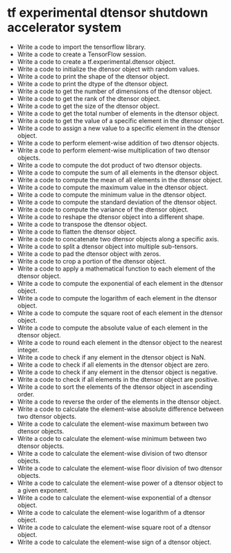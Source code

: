# tf experimental dtensor shutdown accelerator system

- Write a code to import the tensorflow library.
- Write a code to create a TensorFlow session.
- Write a code to create a tf.experimental.dtensor object.
- Write a code to initialize the dtensor object with random values.
- Write a code to print the shape of the dtensor object.
- Write a code to print the dtype of the dtensor object.
- Write a code to get the number of dimensions of the dtensor object.
- Write a code to get the rank of the dtensor object.
- Write a code to get the size of the dtensor object.
- Write a code to get the total number of elements in the dtensor object.
- Write a code to get the value of a specific element in the dtensor object.
- Write a code to assign a new value to a specific element in the dtensor object.
- Write a code to perform element-wise addition of two dtensor objects.
- Write a code to perform element-wise multiplication of two dtensor objects.
- Write a code to compute the dot product of two dtensor objects.
- Write a code to compute the sum of all elements in the dtensor object.
- Write a code to compute the mean of all elements in the dtensor object.
- Write a code to compute the maximum value in the dtensor object.
- Write a code to compute the minimum value in the dtensor object.
- Write a code to compute the standard deviation of the dtensor object.
- Write a code to compute the variance of the dtensor object.
- Write a code to reshape the dtensor object into a different shape.
- Write a code to transpose the dtensor object.
- Write a code to flatten the dtensor object.
- Write a code to concatenate two dtensor objects along a specific axis.
- Write a code to split a dtensor object into multiple sub-tensors.
- Write a code to pad the dtensor object with zeros.
- Write a code to crop a portion of the dtensor object.
- Write a code to apply a mathematical function to each element of the dtensor object.
- Write a code to compute the exponential of each element in the dtensor object.
- Write a code to compute the logarithm of each element in the dtensor object.
- Write a code to compute the square root of each element in the dtensor object.
- Write a code to compute the absolute value of each element in the dtensor object.
- Write a code to round each element in the dtensor object to the nearest integer.
- Write a code to check if any element in the dtensor object is NaN.
- Write a code to check if all elements in the dtensor object are zero.
- Write a code to check if any element in the dtensor object is negative.
- Write a code to check if all elements in the dtensor object are positive.
- Write a code to sort the elements of the dtensor object in ascending order.
- Write a code to reverse the order of the elements in the dtensor object.
- Write a code to calculate the element-wise absolute difference between two dtensor objects.
- Write a code to calculate the element-wise maximum between two dtensor objects.
- Write a code to calculate the element-wise minimum between two dtensor objects.
- Write a code to calculate the element-wise division of two dtensor objects.
- Write a code to calculate the element-wise floor division of two dtensor objects.
- Write a code to calculate the element-wise power of a dtensor object to a given exponent.
- Write a code to calculate the element-wise exponential of a dtensor object.
- Write a code to calculate the element-wise logarithm of a dtensor object.
- Write a code to calculate the element-wise square root of a dtensor object.
- Write a code to calculate the element-wise sign of a dtensor object.